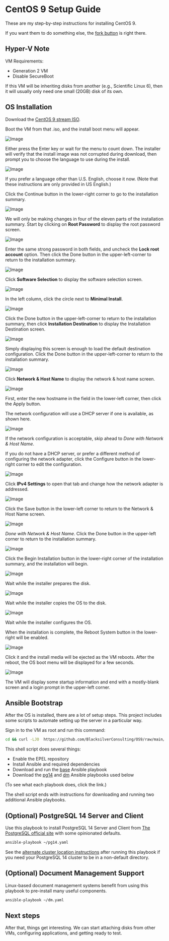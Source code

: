 # CentOS 9 Setup Guide

These are my step-by-step instructions for installing CentOS 9.

If you want them to do something else, the [fork button](https://github.com/BlacksilverConsulting/OS9) is right there.

## Hyper-V Note

VM Requirements:
- Generation 2 VM
- Disable SecureBoot

If this VM will be inheriting disks from another (e.g., Scientific Linux 6), then it will usually only need one small (20GB) disk of its own.

## OS Installation

Download the [CentOS 9 stream ISO](https://mirrors.ocf.berkeley.edu/centos-stream/9-stream/BaseOS/x86_64/iso/CentOS-Stream-9-latest-x86_64-dvd1.iso).

Boot the VM from that .iso, and the install boot menu will appear.

![Image](/images/01-InstallerBoot.png)

Either press the Enter key or wait for the menu to count down. The installer will verify that the install image was not corrupted during download, then prompt you to choose the language to use during the install.

![Image](/images/02-InstallLanguage.png)

If you prefer a language other than U.S. English, choose it now. (Note that these instructions are only provided in US English.)

Click the Continue button in the lower-right corner to go to the installation summary.

![Image](/images/03-InstallMenu1.png)

We will only be making changes in four of the eleven parts of the installation summary. Start by clicking on **Root Password** to display the root password screen.

![Image](/images/04-RootPassword1.png)

Enter the same strong password in both fields, and uncheck the **Lock root account** option. Then click the Done button in the upper-left-corner to return to the installation summary.

![Image](/images/06-InstallMenu2.png)

Click **Software Selection** to display the software selection screen.

![Image](/images/07-InstallType1.png)

In the left column, click the circle next to **Minimal Install**.

![Image](/images/08-InstallType2.png)

Click the Done button in the upper-left-corner to return to the installation summary, then click **Installation Destination** to display the Installation Destination screen.

![Image](/images/10-Destination.png)

Simply displaying this screen is enough to load the default destination configuration. Click the Done button in the upper-left-corner to return to the installation summary.

![Image](/images/11-InstallMenu4.png)

Click **Network & Host Name** to display the network & host name screen.

![Image](/images/12-Network1.png)

First, enter the new hostname in the field in the lower-left corner, then click the Apply button.

The network configuration will use a DHCP server if one is available, as shown here.

![Image](/images/13-Network2.png)

If the network configuration is acceptable, skip ahead to _Done with Network & Host Name_.

If you do not have a DHCP server, or prefer a different method of configuring the network adapter, click the Configure button in the lower-right corner to edit the configuration.

![Image](/images/14-NetworkAdapter1.png)

Click **IPv4 Settings** to open that tab and change how the network adapter is addressed.

![Image](/images/15-NetworkAdapter2.png)

Click the Save button in the lower-left corner to return to the Network & Host Name screen.

![Image](/images/16-Network3.png)

_Done with Network & Host Name_. Click the Done button in the upper-left corner to return to the installation summary.

![Image](/images/17-InstallMenu5.png)

Click the Begin Installation button in the lower-right corner of the installation summary, and the installation will begin.

![Image](/images/18-InstallProgress1.png)

Wait while the installer prepares the disk.

![Image](/images/19-InstallProgress2.png)

Wait while the installer copies the OS to the disk.

![Image](/images/20-InstallProgress3.png)

Wait while the installer configures the OS.

When the installation is complete, the Reboot System button in the lower-right will be enabled.

![Image](/images/21-InstallComplete.png)

Click it and the install media will be ejected as the VM reboots. After the reboot, the OS boot menu will be displayed for a few seconds. 

![Image](/images/22-OSBootMenu.png)

The VM will display some startup information and end with a mostly-blank screen and a login prompt in the upper-left corner.

## Ansible Bootstrap

After the OS is installed, there are a lot of setup steps. This project includes some scripts to automate setting up the server in a particular way.

Sign in to the VM as root and run this command:

```bash
cd && curl -LJO  https://github.com/BlacksilverConsulting/OS9/raw/main/start.sh && bash start.sh
```

This shell script does several things:
- Enable the EPEL repository
- Install Ansible and required dependencies
- Download and run the [base](https://blacksilverconsulting.github.io/OS9/base.yaml) Ansible playbook
- Download the [pg14](https://blacksilverconsulting.github.io/OS9/pg14.yaml) and [dm](https://blacksilverconsulting.github.io/OS9/dm.yaml) Ansible playbooks used below

(To see what each playbook does, click the link.)

The shell script ends with instructions for downloading and running two additional Ansible playbooks.

## (Optional) PostgreSQL 14 Server and Client

Use this playbook to install PostgreSQL 14 Server and Client from [The PostgreSQL official site](https://www.postgresql.org/) with some opinionated defaults.

```bash
ansible-playbook ~/pg14.yaml
```

See the [alternate cluster location instructions](https://gist.github.com/BlacksilverConsulting/cf4789bb2457ca4f56f65d4ebad5c9ab) after running this playbook if you need your PostgreSQL 14 cluster to be in a non-default directory.

## (Optional) Document Management Support
 
Linux-based document management systems benefit from using this playbook to pre-install many useful components.

```bash
ansible-playbook ~/dm.yaml
```

## Next steps

After that, things get interesting. We can start attaching disks from other VMs, configuring applications, and getting ready to test.
